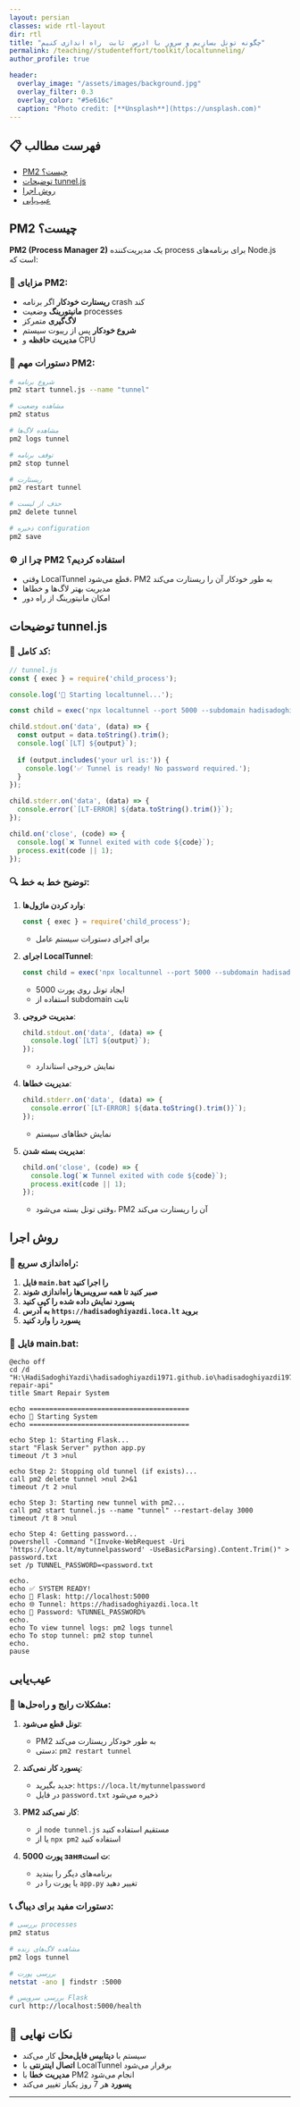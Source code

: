 ```yaml
---
layout: persian
classes: wide rtl-layout
dir: rtl
title: "چگونه تونل بسازیم و سرور با ادرس  ثابت  راه اندازی کنیم"
permalink: /teaching//studenteffort/toolkit/localtunneling/
author_profile: true

header:
  overlay_image: "/assets/images/background.jpg"
  overlay_filter: 0.3
  overlay_color: "#5e616c"
  caption: "Photo credit: [**Unsplash**](https://unsplash.com)"
---
```


## 📋 فهرست مطالب
- [PM2 چیست؟](#pm2-چیست)
- [توضیحات tunnel.js](#توضیحات-tunneljs)
- [روش اجرا](#روش-اجرا)
- [عیب‌یابی](#عیب‌یابی)


## PM2 چیست؟

**PM2 (Process Manager 2)** یک مدیریت‌کننده process برای برنامه‌های Node.js است که:

### 🎯 مزایای PM2:
- **ریستارت خودکار** اگر برنامه crash کند
- **مانیتورینگ** وضعیت processes
- **لاگ‌گیری** متمرکز
- **شروع خودکار** پس از ریبوت سیستم
- **مدیریت حافظه** و CPU


### 🔧 دستورات مهم PM2:
```bash
# شروع برنامه
pm2 start tunnel.js --name "tunnel"

# مشاهده وضعیت
pm2 status

# مشاهده لاگ‌ها
pm2 logs tunnel

# توقف برنامه
pm2 stop tunnel

# ریستارت
pm2 restart tunnel

# حذف از لیست
pm2 delete tunnel

# ذخیره configuration
pm2 save
```

### ⚙️ چرا از PM2 استفاده کردیم؟
- وقتی LocalTunnel قطع می‌شود، PM2 به طور خودکار آن را ریستارت می‌کند
- مدیریت بهتر لاگ‌ها و خطاها
- امکان مانیتورینگ از راه دور

## توضیحات tunnel.js

### 📜 کد کامل:
```javascript
// tunnel.js
const { exec } = require('child_process');

console.log('🚀 Starting localtunnel...');

const child = exec('npx localtunnel --port 5000 --subdomain hadisadoghiyazdi');

child.stdout.on('data', (data) => {
  const output = data.toString().trim();
  console.log(`[LT] ${output}`);
  
  if (output.includes('your url is:')) {
    console.log('✅ Tunnel is ready! No password required.');
  }
});

child.stderr.on('data', (data) => {
  console.error(`[LT-ERROR] ${data.toString().trim()}`);
});

child.on('close', (code) => {
  console.log(`❌ Tunnel exited with code ${code}`);
  process.exit(code || 1);
});
```

### 🔍 توضیح خط به خط:

1. **وارد کردن ماژول‌ها**:
   ```javascript
   const { exec } = require('child_process');
   ```
   - برای اجرای دستورات سیستم عامل

2. **اجرای LocalTunnel**:
   ```javascript
   const child = exec('npx localtunnel --port 5000 --subdomain hadisadoghiyazdi');
   ```
   - ایجاد تونل روی پورت 5000
   - استفاده از subdomain ثابت

3. **مدیریت خروجی**:
   ```javascript
   child.stdout.on('data', (data) => {
     console.log(`[LT] ${output}`);
   });
   ```
   - نمایش خروجی استاندارد

4. **مدیریت خطاها**:
   ```javascript
   child.stderr.on('data', (data) => {
     console.error(`[LT-ERROR] ${data.toString().trim()}`);
   });
   ```
   - نمایش خطاهای سیستم

5. **مدیریت بسته شدن**:
   ```javascript
   child.on('close', (code) => {
     console.log(`❌ Tunnel exited with code ${code}`);
     process.exit(code || 1);
   });
   ```
   - وقتی تونل بسته می‌شود، PM2 آن را ریستارت می‌کند

## روش اجرا

### 🚀 راه‌اندازی سریع:
1. **فایل `main.bat` را اجرا کنید**
2. **صبر کنید تا همه سرویس‌ها راه‌اندازی شوند**
3. **پسورد نمایش داده شده را کپی کنید**
4. **به آدرس `https://hadisadoghiyazdi.loca.lt` بروید**
5. **پسورد را وارد کنید**

### 📝 فایل main.bat:
```batch
@echo off
cd /d "H:\HadiSadoghiYazdi\hadisadoghiyazdi1971.github.io\hadisadoghiyazdi1971.github.io\smart-repair-api"
title Smart Repair System

echo ========================================
echo 🚀 Starting System
echo ========================================

echo Step 1: Starting Flask...
start "Flask Server" python app.py
timeout /t 3 >nul

echo Step 2: Stopping old tunnel (if exists)...
call pm2 delete tunnel >nul 2>&1
timeout /t 2 >nul

echo Step 3: Starting new tunnel with pm2...
call pm2 start tunnel.js --name "tunnel" --restart-delay 3000
timeout /t 8 >nul

echo Step 4: Getting password...
powershell -Command "(Invoke-WebRequest -Uri 'https://loca.lt/mytunnelpassword' -UseBasicParsing).Content.Trim()" > password.txt
set /p TUNNEL_PASSWORD=<password.txt

echo.
echo ✅ SYSTEM READY!
echo 📍 Flask: http://localhost:5000
echo 🌐 Tunnel: https://hadisadoghiyazdi.loca.lt
echo 🔑 Password: %TUNNEL_PASSWORD%
echo.
echo To view tunnel logs: pm2 logs tunnel
echo To stop tunnel: pm2 stop tunnel
echo.
pause
```

## عیب‌یابی

### 🔧 مشکلات رایج و راه‌حل‌ها:

1. **تونل قطع می‌شود**:
   - PM2 به طور خودکار ریستارت می‌کند
   - دستی: `pm2 restart tunnel`

2. **پسورد کار نمی‌کند**:
   - جدید بگیرید: `https://loca.lt/mytunnelpassword`
   - در فایل `password.txt` ذخیره می‌شود

3. **PM2 کار نمی‌کند**:
   - از `node tunnel.js` مستقیم استفاده کنید
   - یا از `npx pm2` استفاده کنید

4. **پورت 5000 заняت است**:
   - برنامه‌های دیگر را ببندید
   - یا پورت را در `app.py` تغییر دهید

### 📞 دستورات مفید برای دیباگ:
```bash
# بررسی processes
pm2 status

# مشاهده لاگ‌های زنده
pm2 logs tunnel

# بررسی پورت
netstat -ano | findstr :5000

# بررسی سرویس Flask
curl http://localhost:5000/health
```

## 🎯 نکات نهایی

- سیستم با **دیتابیس فایل‌محل** کار می‌کند
- **اتصال اینترنتی** با LocalTunnel برقرار می‌شود
- **مدیریت خطا** با PM2 انجام می‌شود
- **پسورد** هر 7 روز یکبار تغییر می‌کند

---
